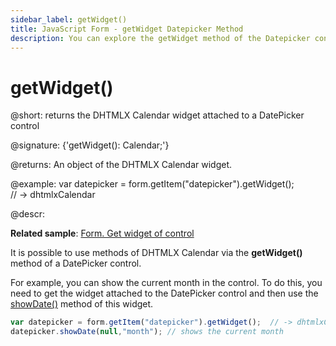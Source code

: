 ```yaml
---
sidebar_label: getWidget()
title: JavaScript Form - getWidget Datepicker Method 
description: You can explore the getWidget method of the Datepicker control of Form in the documentation of the DHTMLX JavaScript UI library. Browse developer guides and API reference, try out code examples and live demos, and download a free 30-day evaluation version of DHTMLX Suite 7.
---
```


# getWidget()

@short: returns the DHTMLX Calendar widget attached to a DatePicker control

@signature: {'getWidget(): Calendar;'}

@returns:
An object of the DHTMLX Calendar widget.

@example:
var datepicker = form.getItem("datepicker").getWidget();  
// -> dhtmlxCalendar

@descr:

**Related sample**: [Form. Get widget of control](https://snippet.dhtmlx.com/0aqkdsi7)

It is possible to use methods of DHTMLX Calendar via the **getWidget()** method of a DatePicker control.

For example, you can show the current month in the control. To do this, you need to get the widget attached to the DatePicker control and then use the [showDate()](calendar/api/calendar_showdate_method.md) method of this widget.

~~~js
var datepicker = form.getItem("datepicker").getWidget();  // -> dhtmlxCalendar
datepicker.showDate(null,"month"); // shows the current month
~~~
